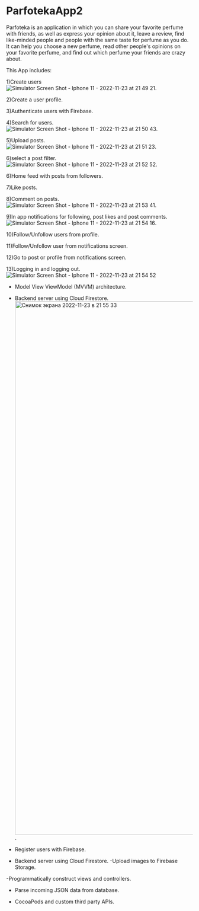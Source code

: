 # ParfotekaApp2

Parfoteka is an application in which you can share your favorite perfume with friends, as well as express your opinion about it, leave a review, find like-minded people and people with the same taste for perfume as you do. It can help you choose a new perfume, read other people's opinions on your favorite perfume, and find out which perfume your friends are crazy about.


This App includes:   

1)Create users  
![Simulator Screen Shot - Iphone 11 - 2022-11-23 at 21 49 21](https://user-images.githubusercontent.com/110351937/203625140-0e2c2d85-c0c3-48ec-b74e-c6871801325c.png). 


2)Create a user profile. 

3)Authenticate users with Firebase. 

4)Search for users. 
![Simulator Screen Shot - Iphone 11 - 2022-11-23 at 21 50 43](https://user-images.githubusercontent.com/110351937/203625383-9e95d496-3d42-4ed3-b12b-ae43d72f0074.png). 



5)Upload posts. 
![Simulator Screen Shot - Iphone 11 - 2022-11-23 at 21 51 23](https://user-images.githubusercontent.com/110351937/203625492-169d45fb-3a44-407a-85cd-d88d6e277600.png). 

6)select a post filter. 
![Simulator Screen Shot - Iphone 11 - 2022-11-23 at 21 52 52](https://user-images.githubusercontent.com/110351937/203625697-2e498680-1a7e-4ef4-ab79-f787e1780358.png). 


6)Home feed with posts from followers. 

7)Like posts. 

8)Comment on posts. 
![Simulator Screen Shot - Iphone 11 - 2022-11-23 at 21 53 41](https://user-images.githubusercontent.com/110351937/203625816-e87df337-6fb8-40bb-a727-e501f1ca8604.png). 


9)In app notifications for following, post likes and post comments. 
![Simulator Screen Shot - Iphone 11 - 2022-11-23 at 21 54 16](https://user-images.githubusercontent.com/110351937/203625910-77df774c-1ae8-48b9-99ff-3ab03b88922e.png). 


10)Follow/Unfollow users from profile. 

11)Follow/Unfollow user from notifications screen. 

12)Go to post or profile from notifications screen. 

13)Logging in and logging out. 
![Simulator Screen Shot - Iphone 11 - 2022-11-23 at 21 54 52](https://user-images.githubusercontent.com/110351937/203626014-2e7abd88-1adc-422f-8cb0-9011448fea1c.png)



- Model View ViewModel (MVVM) architecture. 

- Backend server using Cloud Firestore. 
<img width="1440" alt="Снимок экрана 2022-11-23 в 21 55 33" src="https://user-images.githubusercontent.com/110351937/203626222-e5002ac3-6363-4627-9dc1-0d5ce4f36448.png">. 


- Register users with Firebase. 
 
- Backend server using Cloud Firestore. 
-Upload images to Firebase Storage. 

-Programmatically construct views and controllers. 

- Parse incoming JSON data from database. 

- CocoaPods and custom third party APIs. 











